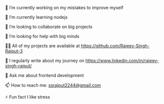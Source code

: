 🔭 I’m currently working on my mistakes to improve myself

🌱 I’m currently learning nodejs

👯 I’m looking to collaborate on big projects

🤝 I’m looking for help with big minds

👨‍💻 All of my projects are available at https://github.com/Rajeev-Singh-Rajput-3

📝 I regularly write about my journey on https://www.linkedin.com/in/rajeev-singh-rajput/

💬 Ask me about frontend development

📫 How to reach me: ssrajput2244@gmail.com

⚡ Fun fact I like stress

<!---
Rajeev-Singh-Rajput-3/Rajeev-Singh-Rajput-3 is a ✨ special ✨ repository because its `README.md` (this file) appears on your GitHub profile.
You can click the Preview link to take a look at your changes.
--->
